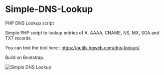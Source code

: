 # Simple-DNS-Lookup
PHP DNS Lookup script

Simple PHP script to lookup entries of A, AAAA, CNAME, NS, MX, SOA and TXT records.

You can test the tool here : https://outils.hqweb.com/dns-lookup/

Build on Bootstrap.

![Simple DNS Lookup](https://outils.hqweb.com/dns-lookup/assets/preview.png)
